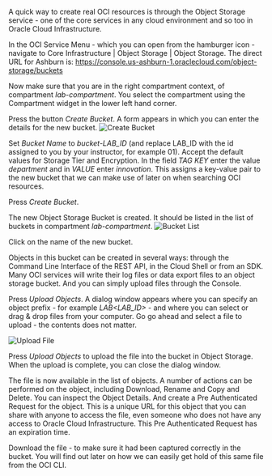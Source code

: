 A quick way to create real OCI resources is through the Object Storage service - one of the core services in any cloud environment and so too in Oracle Cloud Infrastructure.

In the OCI Service Menu - which you can open from the hamburger icon - navigate to Core Infrastructure | Object Storage | Object Storage.
The direct URL for Ashburn is:
https://console.us-ashburn-1.oraclecloud.com/object-storage/buckets

Now make sure that you are in the right compartment context, of compartment *lab-compartment*. You select the compartment using the Compartment widget in the lower left hand corner. 

Press the button *Create Bucket*. A form appears in which you can enter the details for the new bucket.
![Create Bucket](/RedExpertAlliance/scenarios/introduction-to-oci/assets/oci-intro-create-bucket.png)


Set *Bucket Name* to *bucket-LAB_ID* (and replace LAB_ID with the id assigned to you by your instructor, for example 01). Accept the default values for Storage Tier and Encryption. In the field *TAG KEY* enter the value *department* and in *VALUE* enter *innovation*. This assigns a key-value pair to the new bucket that we can make use of later on when searching OCI resources. 

Press *Create Bucket*.

The new Object Storage Bucket is created. It should be listed in the list of buckets in compartment *lab-compartment*.
![Bucket List](/RedExpertAlliance/scenarios/introduction-to-oci/assets/oci-intro-after-create-bucket.png)

Click on the name of the new bucket. 

Objects in this bucket can be created in several ways: through the Command Line Interface of the REST API, in the Cloud Shell or from an SDK. Many OCI services will write their log files or data export files to an object storage bucket. And you can simply upload files through the Console.

Press *Upload Objects*. A dialog window appears where you can specify an object prefix - for example *LAB<LAB_ID>* - and where you can select or drag & drop files from your computer. Go go ahead and select a file to upload - the contents does not matter. 

![Upload File](/RedExpertAlliance/scenarios/oci-course/introduction-to-oci/assets/oci-intro-upload-file.png)

Press *Upload Objects* to upload the file into the bucket in Object Storage. When the upload is complete, you can close the dialog window. 

The file is now available in the list of objects. A number of actions can be performed on the object, including Download, Rename and Copy and Delete. You can inspect the Object Details. And create a Pre Authenticated Request for the object. This is a unique URL for this object that you can share with anyone to access the file, even someone who does not have any access to Oracle Cloud Infrastructure. This Pre Authenticated Request has an expiration time.

Download the file - to make sure it had been captured correctly in the bucket. You will find out later on how we can easily get hold of this same file from the OCI CLI.